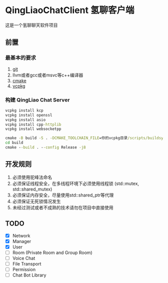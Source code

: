 ﻿# QingLiaoChatClient 氢聊客户端
这是一个氢聊聊天软件项目

## 前置

### 最基本的要求
1. [git](https://git-scm.com/)
2. llvm或者gcc或者msvc等c++编译器
3. [cmake](https://cmake.org/)
4. [vcpkg](https://github.com/microsoft/vcpkg)

### 构建 QingLiao Chat Server
```cmd
vcpkg install kcp
vcpkg install openssl
vcpkg install asio
vcpkg install cpp-httplib
vcpkg install websocketpp

cmake -B build -S . -DCMAKE_TOOLCHAIN_FILE=你的vcpkg目录/scripts/buildsystems/vcpkg.cmake -DCMAKE_PREFIX_PATH=你的Qt构建目录
cd build
cmake --build . --config Release -j8
```

## 开发规则
1. 必须使用驼峰法命名
2. 必须保证线程安全，在多线程环境下必须使用线程锁 (std::mutex, std::shared_mutex)
3. 必须保证内存安全，尽量使用std::shared_ptr等代理
4. 必须保证无死锁情况发生
5. 未经过测试或者不成熟的技术请勿在项目中直接使用

## TODO
- [x] Network
- [x] Manager
- [x] User
- [ ] Room (Private Room and Group Room)
- [ ] Voice Chat
- [ ] File Transport
- [ ] Permission
- [ ] Chat Bot Library
